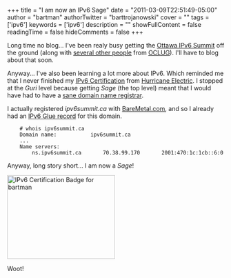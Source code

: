 +++
title = "I am now an IPv6 Sage"
date = "2011-03-09T22:51:49-05:00"
author = "bartman"
authorTwitter = "barttrojanowski"
cover = ""
tags = ['ipv6']
keywords = ['ipv6']
description = ""
showFullContent = false
readingTime = false
hideComments = false
+++

Long time no blog... I've been realy busy getting the [Ottawa IPv6 Summit](http://ipv6summit.ca) off the
ground (along with [several other people](http://ipv6summit.ca/index.php/v6/2011/about/organizingTeam)
from [OCLUG](http://oclug.on.ca)).  I'll have to blog about that soon.

Anyway... I've also been learning a lot more about IPv6.  Which reminded me that I never
finished my [IPv6 Certification](http://ipv6.he.net/certification/cert-main.php) from
[Hurricane Electric](http://he.net/).  I stopped at the <i>Guri</i> level because getting
<i>Sage</i> (the top level) meant that I would have had to have a 
[sane domain name registrar](http://www.jukie.net/~bart/blog/20100908173402).

I actually registered *ipv6summit.ca* with [BareMetal.com](http://BareMetal.com), and so I already
had an [IPv6 Glue record](http://www.sixxs.net/faq/dns/?faq=ipv6glue) for this domain.

        # whois ipv6summit.ca
        Domain name:           ipv6summit.ca
        ...
        Name servers:
            ns.ipv6summit.ca       70.38.99.170       2001:470:1c:1cb::6:0

Anyway, long story short... I am now a *Sage*!

<a href="http://ipv6.he.net/certification/scoresheet.php?pass_name=bartman" target="_blank"><img src="http://ipv6.he.net/certification/create_badge.php?pass_name=bartman&badge=2" width=250 height=194 border=0 alt="IPv6 Certification Badge for bartman"></img></a>

Woot!